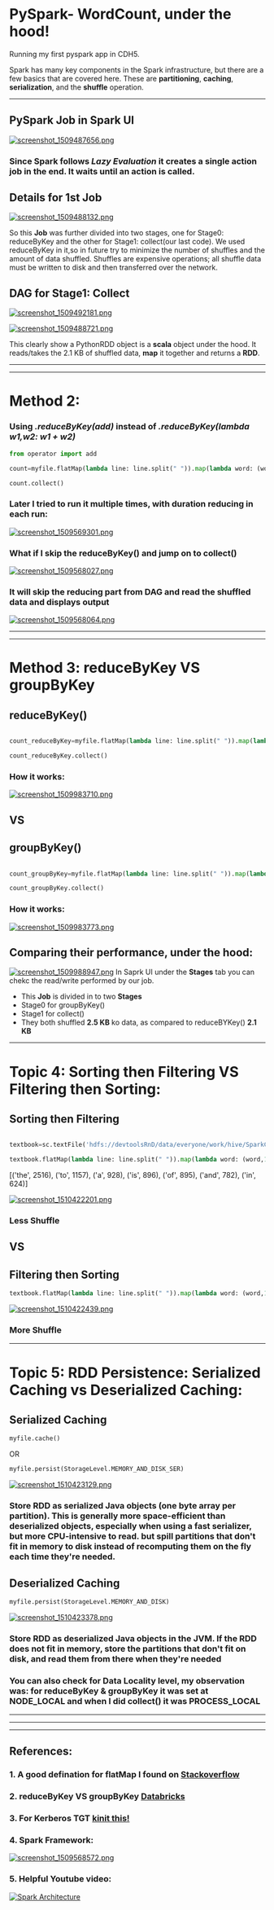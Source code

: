 # PySpark- WordCount, under the hood!
Running my first pyspark app in CDH5.

Spark has many key components in the Spark infrastructure, but there are a few basics that are covered here.
These are **partitioning**, **caching**, **serialization**, and the **shuffle** operation.
___


## PySpark Job in Spark UI
[![screenshot_1509487656.png](https://s19.postimg.org/4sxl9ku9v/screenshot_1509487656.png)](https://postimg.org/image/clo91k08v/)

### Since Spark follows *Lazy Evaluation* it creates a single **action** job in the end. It waits until an action is called.


## Details for 1st Job

[![screenshot_1509488132.png](https://s19.postimg.org/b7wm67yer/screenshot_1509488132.png)](https://postimg.org/image/e1zrjo0kv/)

So this **Job** was further divided into two stages, one for Stage0: reduceByKey and the other for Stage1: collect(our last code).
We used reduceByKey in it,so in future try to minimize the number of shuffles and the amount of data shuffled.
Shuffles are expensive operations; all shuffle data must be written to disk and then transferred over the network.


## DAG for Stage1: Collect

[![screenshot_1509492181.png](https://s19.postimg.org/iy7zoqnfn/screenshot_1509492181.png)](https://postimg.org/image/9qfr81gdb/)


[![screenshot_1509488721.png](https://s19.postimg.org/tq0yqct0j/screenshot_1509488721.png)](https://postimg.org/image/lxaaydn1b/)

This clearly show a PythonRDD object is a **scala** object under the hood. It reads/takes the 2.1 KB of shuffled data, **map** it together and returns a **RDD**.


___
___

# Method 2:
### Using ***.reduceByKey(add)*** instead of *.reduceByKey(lambda w1,w2: w1 + w2)*

```python
from operator import add

count=myfile.flatMap(lambda line: line.split(" ")).map(lambda word: (word,1)).reduceByKey(add)

count.collect()

```


### Later I tried to run it multiple times, with duration reducing in each run:
[![screenshot_1509569301.png](https://s19.postimg.org/ubvg2syfn/screenshot_1509569301.png)](https://postimg.org/image/b6s6t1jrj/)

### What if I skip the reduceByKey() and jump on to collect()
[![screenshot_1509568027.png](https://s19.postimg.org/korxsu5df/screenshot_1509568027.png)](https://postimg.org/image/3o91k5sbz/)

### It will skip the reducing part from DAG and read the shuffled data and displays output
[![screenshot_1509568064.png](https://s19.postimg.org/nvmhclfkj/screenshot_1509568064.png)](https://postimg.org/image/77uza3ksv/)

___
___

# Method 3: reduceByKey VS groupByKey

## reduceByKey()
```python

count_reduceByKey=myfile.flatMap(lambda line: line.split(" ")).map(lambda word: (word,1)).reduceByKey(lambda w1,w2: w1 + w2)

count_reduceByKey.collect()

```
### How it works:
[![screenshot_1509983710.png](https://s19.postimg.org/vb66b4nk3/screenshot_1509983710.png)](https://postimg.org/image/pa8he20xr/)

## VS 


## groupByKey()

```python

count_groupByKey=myfile.flatMap(lambda line: line.split(" ")).map(lambda word: (word,1)).groupByKey().map(lambda (word,count): (word,sum(count)))

count_groupByKey.collect()

```

### How it works:
[![screenshot_1509983773.png](https://s19.postimg.org/mg5c0q937/screenshot_1509983773.png)](https://postimg.org/image/8mgzboghr/)


## Comparing their performance, under the hood: 

[![screenshot_1509988947.png](https://s19.postimg.org/xc5wnqvzn/screenshot_1509988947.png)](https://postimg.org/image/o4do71oxb/)
In Saprk UI under the **Stages** tab you can chekc the read/write performed by our job.
+ This **Job** is divided in to two **Stages**
+ Stage0 for groupByKey()
+ Stage1 for collect()
+ They both shuffled **2.5 KB** ko data, as compared to reduceBYKey() **2.1 KB**


___

# Topic 4: Sorting then Filtering VS Filtering then Sorting:

## Sorting then Filtering

```python

textbook=sc.textFile('hdfs://devtoolsRnD/data/everyone/work/hive/SparkCookbook.txt')
```

```python
textbook.flatMap(lambda line: line.split(" ")).map(lambda word: (word,1)).reduceByKey(add).sortBy(lambda x: (x[1]),ascending=False).filter(lambda x:x[1]>600).collect()

```
[('the', 2516),
 ('to', 1157),
 ('a', 928),
 ('is', 896),
 ('of', 895),
 ('and', 782),
 ('in', 624)]
 
 [![screenshot_1510422201.png](https://s19.postimg.org/77z991m7n/screenshot_1510422201.png)](https://postimg.org/image/eb74onrn3/)
 
 ### Less Shuffle
 
 
 ## VS
 
 
 ## Filtering then Sorting

```python
textbook.flatMap(lambda line: line.split(" ")).map(lambda word: (word,1)).reduceByKey(add).filter(lambda x:x[1]>600).sortBy(lambda x: (x[1]),ascending=False).collect()

```
[![screenshot_1510422439.png](https://s19.postimg.org/lef04gk9v/screenshot_1510422439.png)](https://postimg.org/image/gfrhpxggv/)

### More Shuffle
___


# Topic 5: RDD Persistence: Serialized Caching vs Deserialized Caching:

## Serialized Caching

```python
myfile.cache()
```

OR

```python
myfile.persist(StorageLevel.MEMORY_AND_DISK_SER)
```
[![screenshot_1510423129.png](https://s19.postimg.org/ve9wkaaxv/screenshot_1510423129.png)](https://postimg.org/image/801x8ct0f/)

### Store RDD as serialized Java objects (one byte array per partition). This is generally more space-efficient than deserialized objects, especially when using a fast serializer, but more CPU-intensive to read. but spill partitions that don't fit in memory to disk instead of recomputing them on the fly each time they're needed.

## Deserialized Caching

```python
myfile.persist(StorageLevel.MEMORY_AND_DISK)
```
[![screenshot_1510423378.png](https://s19.postimg.org/gwcpc61lf/screenshot_1510423378.png)](https://postimg.org/image/nzkkrs70v/)

### Store RDD as deserialized Java objects in the JVM. If the RDD does not fit in memory, store the partitions that don't fit on disk, and read them from there when they're needed

### You can also check for Data Locality level, my observation was: for reduceByKey & groupByKey it was set at NODE_LOCAL and when I did collect() it was PROCESS_LOCAL

___
___
___
## References: 
### 1. A good defination for flatMap I found on [Stackoverflow](https://stackoverflow.com/questions/22350722/can-someone-explain-to-me-the-difference-between-map-and-flatmap-and-what-is-a-g "Stack Overflow page")

### 2. reduceByKey VS groupByKey [Databricks](https://databricks.gitbooks.io/databricks-spark-knowledge-base/content/best_practices/prefer_reducebykey_over_groupbykey.html "Avoid GroupByKey")

### 3. For Kerberos TGT [kinit this!](http://www.roguelynn.com/words/explain-like-im-5-kerberos/ "Nice article, trust me")

### 4. Spark Framework:
[![screenshot_1509568572.png](https://s19.postimg.org/z990npq2b/screenshot_1509568572.png)](https://postimg.org/image/5hby8j38v/)

### 5. Helpful Youtube video:
[![Spark Architecture](https://s19.postimg.org/6wdixj6zn/screenshot_1509568910.png)](https://www.youtube.com/watch?v=wzy0oluoyN8)
